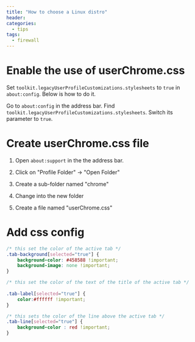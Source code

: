 ```yaml
---
title: "How to choose a Linux distro"
header:
categories:
  - tips
tags:
  - firewall
---
```


# Enable the use of userChrome.css

Set `toolkit.legacyUserProfileCustomizations.stylesheets` to `true` in `about:config`. Below is how to do it.

Go to `about:config` in the address bar.
Find `toolkit.legacyUserProfileCustomizations.stylesheets`.
Switch its parameter to `true`.

# Create userChrome.css file

1. Open `about:support` in the the address bar.

2. Click on "Profile Folder" -> "Open Folder"

3. Create a sub-folder named "chrome"

4. Change into the new folder

5. Create a file named "userChrome.css"

# Add css config

```css
/* this set the color of the active tab */
.tab-background[selected="true"] {
    background-color: #458588 !important;
    background-image: none !important;
}

/* this set the color of the text of the title of the active tab */ 
   
.tab-label[selected="true"] {
    color:#ffffff !important;
}

/* this sets the color of the line above the active tab */
.tab-line[selected="true"] {
    background-color : red !important;
}
 
```